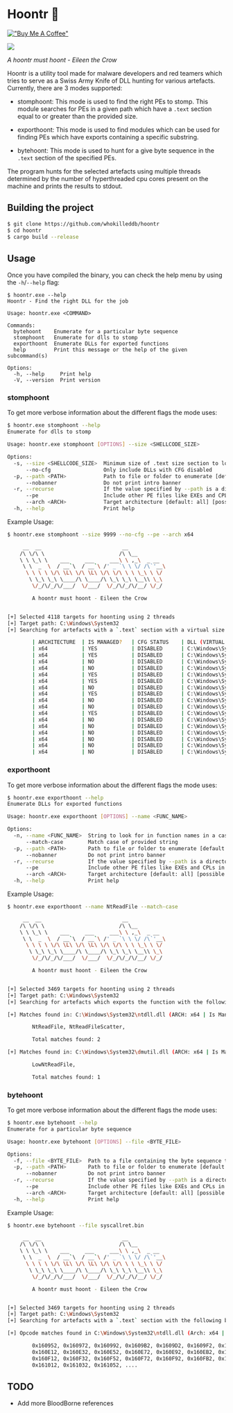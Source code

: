 # Hoontr 🦀 
[!["Buy Me A Coffee"](https://www.buymeacoffee.com/assets/img/custom_images/orange_img.png)](https://www.buymeacoffee.com/whokilleddb)

![](./imgs/hoontr.gif)

_A hoontr must hoont - Eileen the Crow_ 

Hoontr is a utility tool made for malware developers and red teamers which tries to serve as a Swiss Army Knife of DLL hunting for various artefacts. Currently, there are 3 modes supported:

- stomphoont: This mode is used to find the right PEs to stomp. This module searches for PEs in a given path which have a `.text` section equal to or greater than the provided size. 

- exporthoont: This mode is used to find modules which can be used for finding PEs which have exports containing a specific substring.

- bytehoont: This mode is used to hunt for a give byte sequence in the `.text` section of the specified PEs.


The program hunts for the selected artefacts using multiple threads determined by the number of hyperthreaded cpu cores present on the machine and prints the results to stdout.


## Building the project

```bash
$ git clone https://github.com/whokilleddb/hoontr
$ cd hoontr
$ cargo build --release 
```

## Usage 

Once you have compiled the binary, you can check the help menu by using the `-h`/`--help` flag:

```
$ hoontr.exe --help
Hoontr - Find the right DLL for the job

Usage: hoontr.exe <COMMAND>

Commands:
  bytehoont    Enumerate for a particular byte sequence
  stomphoont   Enumerate for dlls to stomp
  exporthoont  Enumerate DLLs for exported functions
  help         Print this message or the help of the given subcommand(s)

Options:
  -h, --help     Print help
  -V, --version  Print version
```

### stomphoont

To get more verbose information about the different flags the mode uses:

```bash
$ hoontr.exe stomphoont --help
Enumerate for dlls to stomp

Usage: hoontr.exe stomphoont [OPTIONS] --size <SHELLCODE_SIZE>

Options:
  -s, --size <SHELLCODE_SIZE>  Minimum size of .text size section to look for
      --no-cfg                 Only include DLLs with CFG disabled
  -p, --path <PATH>            Path to file or folder to enumerate [default: C:\Windows\System32]
      --nobanner               Do not print intro banner
  -r, --recurse                If the value specified by --path is a directory, recursively enumerate all subdirectories
      --pe                     Include other PE files like EXEs and CPLs in scope as well
      --arch <ARCH>            Target architecture [default: all] [possible values: all, x86, x64]
  -h, --help                   Print help
```

Example Usage:

```bash
$ hoontr.exe stomphoont --size 9999 --no-cfg --pe --arch x64

     __  __                          __
    /\ \/\ \                        /\ \__
    \ \ \_\ \    ___     ___     ___\ \ ,_\  _ __
     \ \  _  \  / __`\  / __`\ /' _ `\ \ \/ /\`'__\
      \ \ \ \ \/\ \L\ \/\ \L\ \/\ \/\ \ \ \_\ \ \/
       \ \_\ \_\ \____/\ \____/\ \_\ \_\ \__\\ \_\
        \/_/\/_/\/___/  \/___/  \/_/\/_/\/__/ \/_/

        A hoontr must hoont - Eileen the Crow


[+] Selected 4118 targets for hoonting using 2 threads
[+] Target path: C:\Windows\System32
[+] Searching for artefacts with a `.text` section with a virtual size of 9999 bytes or more

        | ARCHITECTURE  | IS MANAGED?   | CFG STATUS    | DLL (VIRTUAL SIZE)
        | x64           | YES           | DISABLED      | C:\Windows\System32\NAPCRYPT.DLL (14358)
        | x64           | YES           | DISABLED      | C:\Windows\System32\dnscmmc.dll (62208)
        | x64           | NO            | DISABLED      | C:\Windows\System32\securekernel.exe (939928)
        | x64           | NO            | DISABLED      | C:\Windows\System32\securekernella57.exe (896888)
        | x64           | YES           | DISABLED      | C:\Windows\System32\fhuxgraphics.dll (14944)
        | x64           | YES           | DISABLED      | C:\Windows\System32\FileHistory.exe (29347)
        | x64           | NO            | DISABLED      | C:\Windows\System32\SqlServerSpatial150.dll (477861)
        | x64           | YES           | DISABLED      | C:\Windows\System32\srmlib.dll (74650)
        | x64           | NO            | DISABLED      | C:\Windows\System32\hvloader.dll (123420)
        | x64           | NO            | DISABLED      | C:\Windows\System32\tcblaunch.exe (943860)
        | x64           | YES           | DISABLED      | C:\Windows\System32\tzsync.exe (231840)
        | x64           | NO            | DISABLED      | C:\Windows\System32\libomp140.x86_64.dll (458385)
        | x64           | NO            | DISABLED      | C:\Windows\System32\libomp140d.x86_64.dll (1031805)
        | x64           | NO            | DISABLED      | C:\Windows\System32\vsjitdebugger.exe (216504)
        | x64           | NO            | DISABLED      | C:\Windows\System32\winload.exe (1499637)
        | x64           | NO            | DISABLED      | C:\Windows\System32\winresume.exe (1161744)
        | x64           | NO            | DISABLED      | C:\Windows\System32\mscories.dll (53691)
```

### exporthoont

To get more verbose information about the different flags the mode uses:

```bash
$ hoontr.exe exporthoont --help
Enumerate DLLs for exported functions

Usage: hoontr.exe exporthoont [OPTIONS] --name <FUNC_NAME>

Options:
  -n, --name <FUNC_NAME>  String to look for in function names in a case insensitive manner
      --match-case        Match case of provided string
  -p, --path <PATH>       Path to file or folder to enumerate [default: C:\Windows\System32]
      --nobanner          Do not print intro banner
  -r, --recurse           If the value specified by --path is a directory, recursively enumerate all subdirectories
      --pe                Include other PE files like EXEs and CPLs in scope as well
      --arch <ARCH>       Target architecture [default: all] [possible values: all, x86, x64]
  -h, --help              Print help
```

Example Usage:

```bash
$ hoontr.exe exporthoont --name NtReadFile --match-case

     __  __                          __
    /\ \/\ \                        /\ \__
    \ \ \_\ \    ___     ___     ___\ \ ,_\  _ __
     \ \  _  \  / __`\  / __`\ /' _ `\ \ \/ /\`'__\
      \ \ \ \ \/\ \L\ \/\ \L\ \/\ \/\ \ \ \_\ \ \/
       \ \_\ \_\ \____/\ \____/\ \_\ \_\ \__\\ \_\
        \/_/\/_/\/___/  \/___/  \/_/\/_/\/__/ \/_/

        A hoontr must hoont - Eileen the Crow


[+] Selected 3469 targets for hoonting using 2 threads
[+] Target path: C:\Windows\System32
[+] Searching for artefacts which exports the function with the following string: NtReadFile

[+] Matches found in: C:\Windows\System32\ntdll.dll (ARCH: x64 | Is Managed DLL: NO)

        NtReadFile, NtReadFileScatter,

        Total matches found: 2

[+] Matches found in: C:\Windows\System32\dmutil.dll (ARCH: x64 | Is Managed DLL: NO)

        LowNtReadFile,

        Total matches found: 1
```

### bytehoont

To get more verbose information about the different flags the mode uses:

```bash
$ hoontr.exe bytehoont --help
Enumerate for a particular byte sequence

Usage: hoontr.exe bytehoont [OPTIONS] --file <BYTE_FILE>

Options:
  -f, --file <BYTE_FILE>  Path to a file containing the byte sequence to find
  -p, --path <PATH>       Path to file or folder to enumerate [default: C:\Windows\System32]
      --nobanner          Do not print intro banner
  -r, --recurse           If the value specified by --path is a directory, recursively enumerate all subdirectories
      --pe                Include other PE files like EXEs and CPLs in scope as well
      --arch <ARCH>       Target architecture [default: all] [possible values: all, x86, x64]
  -h, --help              Print help

```

Example Usage:

```bash
$ hoontr.exe bytehoont --file syscallret.bin

     __  __                          __
    /\ \/\ \                        /\ \__
    \ \ \_\ \    ___     ___     ___\ \ ,_\  _ __
     \ \  _  \  / __`\  / __`\ /' _ `\ \ \/ /\`'__\
      \ \ \ \ \/\ \L\ \/\ \L\ \/\ \/\ \ \ \_\ \ \/
       \ \_\ \_\ \____/\ \____/\ \_\ \_\ \__\\ \_\
        \/_/\/_/\/___/  \/___/  \/_/\/_/\/__/ \/_/

        A hoontr must hoont - Eileen the Crow


[+] Selected 3469 targets for hoonting using 2 threads
[+] Target path: C:\Windows\System32
[+] Searching for artefacts with a `.text` section with the following bytecode: 0f 05 c3

[+] Opcode matches found in C:\Windows\System32\ntdll.dll (Arch: x64 | Managed DLL: NO) at the following offsets:

        0x160952, 0x160972, 0x160992, 0x1609B2, 0x1609D2, 0x1609F2, 0x160DD2, 0x160DF2,
        0x160E12, 0x160E32, 0x160E52, 0x160E72, 0x160E92, 0x160EB2, 0x160ED2, 0x160EF2,
        0x160F12, 0x160F32, 0x160F52, 0x160F72, 0x160F92, 0x160FB2, 0x160FD2, 0x160FF2,
        0x161012, 0x161032, 0x161052, ....

```

## TODO
- Add more BloodBorne references
